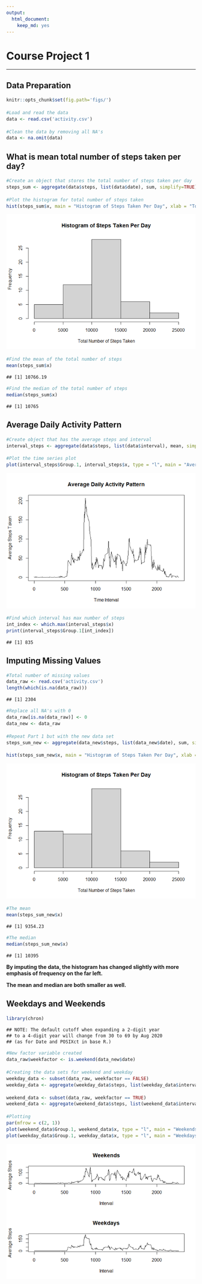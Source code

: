 ```yaml
---
output: 
  html_document: 
    keep_md: yes
---
```

# Course Project 1

---------------------

## Data Preparation


```r
knitr::opts_chunk$set(fig.path='figs/')

#Load and read the data
data <- read.csv('activity.csv')

#Clean the data by removing all NA's
data <- na.omit(data)
```

## What is mean total number of steps taken per day?


```r
#Create an object that stores the total number of steps taken per day
steps_sum <- aggregate(data$steps, list(data$date), sum, simplify=TRUE)

#Plot the histogram for total number of steps taken
hist(steps_sum$x, main = "Histogram of Steps Taken Per Day", xlab = "Total Number of Steps Taken")
```

![](figs/unnamed-chunk-2-1.png)<!-- -->

```r
#Find the mean of the total number of steps
mean(steps_sum$x)
```

```
## [1] 10766.19
```

```r
#Find the median of the total number of steps
median(steps_sum$x)
```

```
## [1] 10765
```

## Average Daily Activity Pattern

```r
#Create object that has the average steps and interval
interval_steps <- aggregate(data$steps, list(data$interval), mean, simplify = TRUE)

#Plot the time series plot
plot(interval_steps$Group.1, interval_steps$x, type = "l", main = "Average Daily Activity Pattern", xlab = "Time Interval", ylab = "Average Steps Taken")
```

![](figs/unnamed-chunk-3-1.png)<!-- -->

```r
#Find which interval has max number of steps
int_index <- which.max(interval_steps$x)
print(interval_steps$Group.1[int_index])
```

```
## [1] 835
```
## Imputing Missing Values

```r
#Total number of missing values
data_raw <- read.csv('activity.csv')
length(which(is.na(data_raw)))
```

```
## [1] 2304
```

```r
#Replace all NA's with 0
data_raw[is.na(data_raw)] <- 0
data_new <- data_raw

#Repeat Part 1 but with the new data set
steps_sum_new <- aggregate(data_new$steps, list(data_new$date), sum, simplify=TRUE)

hist(steps_sum_new$x, main = "Histogram of Steps Taken Per Day", xlab = "Total Number of Steps Taken")
```

![](figs/unnamed-chunk-4-1.png)<!-- -->

```r
#The mean
mean(steps_sum_new$x)
```

```
## [1] 9354.23
```

```r
#The median
median(steps_sum_new$x)
```

```
## [1] 10395
```

**By imputing the data, the histogram has changed slightly with more emphasis of frequency on the far left.**

**The mean and median are both smaller as well.**

## Weekdays and Weekends

```r
library(chron)
```

```
## NOTE: The default cutoff when expanding a 2-digit year
## to a 4-digit year will change from 30 to 69 by Aug 2020
## (as for Date and POSIXct in base R.)
```

```r
#New factor variable created
data_raw$weekfactor <- is.weekend(data_new$date)

#Creating the data sets for weekend and weekday
weekday_data <- subset(data_raw, weekfactor == FALSE)
weekday_data <- aggregate(weekday_data$steps, list(weekday_data$interval), mean, simplify = TRUE)

weekend_data <- subset(data_raw, weekfactor == TRUE)
weekend_data <- aggregate(weekend_data$steps, list(weekend_data$interval), mean, simplify = TRUE)

#Plotting
par(mfrow = c(2, 1))
plot(weekend_data$Group.1, weekend_data$x, type = "l", main = "Weekends", xlab = "Interval", ylab = "Average Steps")
plot(weekday_data$Group.1, weekday_data$x, type = "l", main = "Weekdays", xlab = "Interval", ylab = "Average Steps")
```

![](figs/unnamed-chunk-5-1.png)<!-- -->
